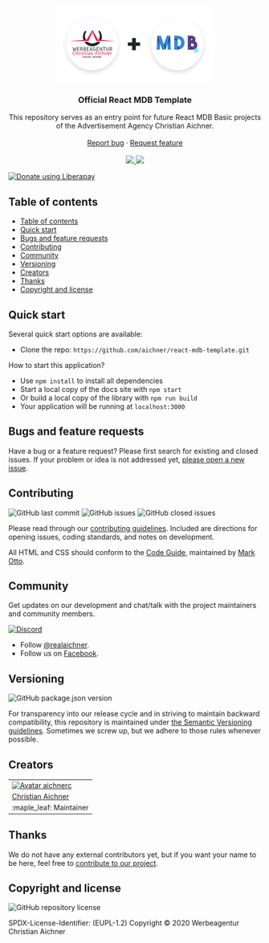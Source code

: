 <p align="center">
  <a href="https://www.aichner-christian.com/" target="_blank" rel="noopener noreferrer">
    <img src="https://github.com/aichner/react-mdb-template/blob/master/src/assets/react-mdb.jpg?raw=true" alt="Agency Logo" height="150" style="max-width: 100%">
  </a>
</p>

<h3 align="center">Official React MDB Template</h3>

<p align="center">
  This repository serves as an entry point for future React MDB Basic projects of the
  Advertisement Agency Christian Aichner.
  <br>
  <br>
  <a href="https://github.com/aichner/react-mdb-template/issues/new?template=bug_report.md">Report bug</a>
  ·
  <a href="https://github.com/aichner/react-mdb-template/issues/new?template=feature_request.md">Request feature</a>
  <br>
  <br>
  <a href="https://www.codacy.com/app/aichner/react-mdb-template">
    <img src="https://api.codacy.com/project/badge/Grade/579c145ee6cf4d7e8ae7c1c78a13617a" />
  </a>
  <a href="https://liberapay.com/aichner/donate">
  <img src="http://img.shields.io/liberapay/receives/aichner.svg?logo=liberapay">
  </a>
</p>

<a href="https://liberapay.com/aichner/donate"><img alt="Donate using Liberapay" src="https://liberapay.com/assets/widgets/donate.svg"></a>

## Table of contents

- [Table of contents](#table-of-contents)
- [Quick start](#quick-start)
- [Bugs and feature requests](#bugs-and-feature-requests)
- [Contributing](#contributing)
- [Community](#community)
- [Versioning](#versioning)
- [Creators](#creators)
- [Thanks](#thanks)
- [Copyright and license](#copyright-and-license)

## [](#quick-start)Quick start

Several quick start options are available:

-   Clone the repo: `https://github.com/aichner/react-mdb-template.git`

How to start this application?

-   Use `npm install` to install all dependencies
-   Start a local copy of the docs site with `npm start`
-   Or build a local copy of the library with `npm run build`
-   Your application will be running at `localhost:3000`

## [](#bug-and-feature-requests)Bugs and feature requests

Have a bug or a feature request? Please first search for existing and closed issues. If your problem or idea is not
addressed yet, [please open a new issue](https://github.com/aichner/react-mdb-template/issues/new/choose).

## [](#contributing)Contributing

![GitHub last commit](https://img.shields.io/github/last-commit/aichner/react-mdb-template)
![GitHub issues](https://img.shields.io/github/issues-raw/aichner/react-mdb-template)
![GitHub closed issues](https://img.shields.io/github/issues-closed-raw/aichner/react-mdb-template?color=green)

Please read through our
[contributing guidelines](https://github.com/aichner/react-mdb-template/blob/master/CONTRIBUTING.md). Included are
directions for opening issues, coding standards, and notes on development.

All HTML and CSS should conform to the [Code Guide](https://github.com/mdo/code-guide), maintained by
[Mark Otto](https://github.com/mdo).

## [](#community)Community

Get updates on our development and chat/talk with the project maintainers and community members.

[![Discord][discord-badge]][discord]

- Follow [@realaichner](https://twitter.com/realaichner).
- Follow us on [Facebook](https://www.facebook.com/werbeagentur.aichner).

## [](#versioning)Versioning

![GitHub package.json version](https://img.shields.io/github/package-json/v/aichner/react-mdb-template)

For transparency into our release cycle and in striving to maintain backward compatibility, this repository is
maintained under [the Semantic Versioning guidelines](https://semver.org/). Sometimes we screw up, but we adhere to
those rules whenever possible.

## [](#creators)Creators

<table border="0">
	<tr>
    <td>
			<a href="https://github.com/aichnerc">
				<img src="https://avatars.githubusercontent.com/aichnerc?s=100" alt="Avatar aichnerc">
			</a>
		</td>
	</tr>
  <tr>
    <td><a href="https://github.com/aichnerc">Christian Aichner</a></td>
	</tr>
  <tr>
    <td>
      :maple_leaf: Maintainer
    </td>
  </td>
</table>

## [](#thanks)Thanks

We do not have any external contributors yet, but if you want your name to be here, feel free
to [contribute to our project](#contributing).

## [](#copyright-and-license)Copyright and license

![GitHub repository license](https://img.shields.io/badge/license-EUPL--1.2-blue)

SPDX-License-Identifier: (EUPL-1.2)
Copyright © 2020 Werbeagentur Christian Aichner

[discord-badge]: https://img.shields.io/badge/Discord-Join%20chat%20%E2%86%92-738bd7.svg
[discord]: https://discord.gg/dnxUJmk
